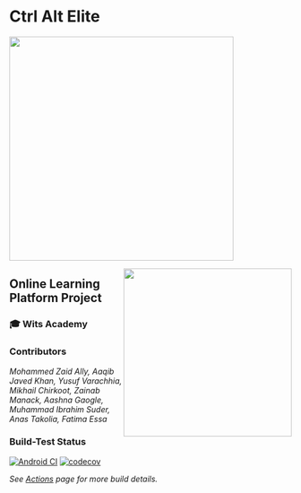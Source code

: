 # Ctrl Alt Elite
<!-- Ctrl Alt Elite Logo -->
<div>
<p><img src="https://github.com/root-mrrobot/SD-Project/blob/main/README%20Assets/CtrlAltELite.jpeg" width="400" height="400" /></p>
</div>

<!-- Wits Academy Logo -->
<div align="left">
<p><img src="https://github.com/root-mrrobot/SD-Project/blob/main/README%20Assets/WitsAcademy.jpeg" align="right" width="300" height="300" /></p>
</div>  

 
  
## Online Learning Platform Project
### 🎓 Wits Academy 

### Contributors
<em>Mohammed Zaid Ally, Aaqib Javed Khan, Yusuf Varachhia, Mikhail Chirkoot, Zainab Manack, Aashna Gaogle, Muhammad Ibrahim Suder, Anas Takolia, Fatima Essa</em>

<!-- <a href="https://github.com/root-mrrobot/SD-Project/graphs/contributors">
  <img src="https://contributors-img.web.app/image?repo=root-mrrobot/SD-Project">
</a> -->

### Build-Test Status
[![Android CI](https://github.com/root-mrrobot/SD-Project/actions/workflows/android.yml/badge.svg)](https://github.com/root-mrrobot/SD-Project/actions/workflows/android.yml)
[![codecov](https://codecov.io/gh/root-mrrobot/SD-Project/branch/main/graph/badge.svg?token=ZZFG9J1N98)](https://codecov.io/gh/root-mrrobot/SD-Project)
<!--  Not necessary -->
<!-- ![GitHub issues](https://img.shields.io/github/issues/root-mrrobot/SD-Project) -->

<em> See [Actions](https://github.com/root-mrrobot/SD-Project/actions) page for more build details. </em>
